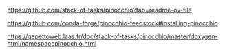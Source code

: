 https://github.com/stack-of-tasks/pinocchio?tab=readme-ov-file

https://github.com/conda-forge/pinocchio-feedstock#installing-pinocchio

https://gepettoweb.laas.fr/doc/stack-of-tasks/pinocchio/master/doxygen-html/namespacepinocchio.html
